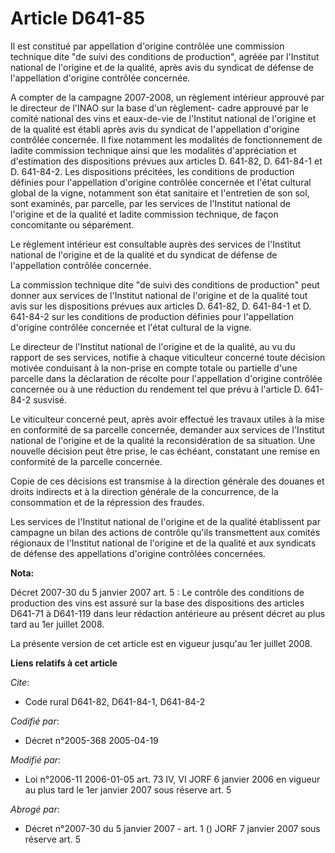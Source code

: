 # Article D641-85

Il est constitué par appellation d'origine contrôlée une commission technique dite "de suivi des conditions de production",
agréée par l'Institut national de l'origine et de la qualité, après avis du syndicat de défense de l'appellation d'origine
contrôlée concernée.

A compter de la campagne 2007-2008, un règlement intérieur approuvé par le directeur de l'INAO sur la base d'un règlement-
cadre approuvé par le comité national des vins et eaux-de-vie de l'Institut national de l'origine et de la qualité est établi
après avis du syndicat de l'appellation d'origine contrôlée concernée. Il fixe notamment les modalités de fonctionnement de
ladite commission technique ainsi que les modalités d'appréciation et d'estimation des dispositions prévues aux articles D.
641-82, D. 641-84-1 et D. 641-84-2. Les dispositions précitées, les conditions de production définies pour l'appellation
d'origine contrôlée concernée et l'état cultural global de la vigne, notamment son état sanitaire et l'entretien de son sol,
sont examinés, par parcelle, par les services de l'Institut national de l'origine et de la qualité et ladite commission
technique, de façon concomitante ou séparément.

Le règlement intérieur est consultable auprès des services de l'Institut national de l'origine et de la qualité et du
syndicat de défense de l'appellation contrôlée concernée.

La commission technique dite "de suivi des conditions de production" peut donner aux services de l'Institut national de
l'origine et de la qualité tout avis sur les dispositions prévues aux articles D. 641-82, D. 641-84-1 et D. 641-84-2 sur les
conditions de production définies pour l'appellation d'origine contrôlée concernée et l'état cultural de la vigne.

Le directeur de l'Institut national de l'origine et de la qualité, au vu du rapport de ses services, notifie à chaque
viticulteur concerné toute décision motivée conduisant à la non-prise en compte totale ou partielle d'une parcelle dans la
déclaration de récolte pour l'appellation d'origine contrôlée concernée ou à une réduction du rendement tel que prévu à
l'article D. 641-84-2 susvisé.

Le viticulteur concerné peut, après avoir effectué les travaux utiles à la mise en conformité de sa parcelle concernée,
demander aux services de l'Institut national de l'origine et de la qualité la reconsidération de sa situation. Une nouvelle
décision peut être prise, le cas échéant, constatant une remise en conformité de la parcelle concernée.

Copie de ces décisions est transmise à la direction générale des douanes et droits indirects et à la direction générale de la
concurrence, de la consommation et de la répression des fraudes.

Les services de l'Institut national de l'origine et de la qualité établissent par campagne un bilan des actions de contrôle
qu'ils transmettent aux comités régionaux de l'Institut national de l'origine et de la qualité et aux syndicats de défense
des appellations d'origine contrôlées concernées.

**Nota:**

Décret 2007-30 du 5 janvier 2007 art. 5 : Le contrôle des conditions de production des vins est assuré sur la base des
dispositions des articles D641-71 à D641-119 dans leur rédaction antérieure au présent décret au plus tard au 1er juillet
2008.

La présente version de cet article est en vigueur jusqu'au 1er juillet 2008.

**Liens relatifs à cet article**

_Cite_:

  - Code rural D641-82, D641-84-1, D641-84-2

_Codifié par_:

  - Décret n°2005-368 2005-04-19

_Modifié par_:

  - Loi n°2006-11 2006-01-05 art. 73 IV, VI JORF 6 janvier 2006 en vigueur au plus tard le 1er janvier 2007 sous réserve art. 5

_Abrogé par_:

  - Décret n°2007-30 du 5 janvier 2007 - art. 1 () JORF 7 janvier 2007 sous réserve art. 5
